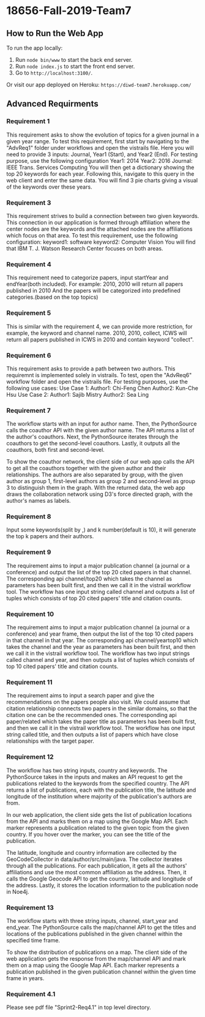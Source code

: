 # 18656-Fall-2019-Team7

## How to Run the Web App

To run the app locally:
1. Run `node bin/www` to start the back end server.
2. Run `node index.js` to start the front end server.
3. Go to `http://localhost:3100/`.

Or visit our app deployed on Heroku:
`https://diwd-team7.herokuapp.com/`


## Advanced Requirments

### Requirement 1
This requirement asks to show the evolution of topics for a given journal in a given year range. To test this requirement, first start by navigating to the "AdvReq1" folder under workflows and open the vistrails file. Here you will need to provide 3 inputs: Journal, Year1 (Start), and Year2 (End). For testing purpose, use the following configuration
	Year1: 2014
	Year2: 2016
	Journal: IEEE Trans. Services Computing
You will then get a dictionary showing the top 20 keywords for each year.
Following this, navigate to this query in the web client and enter the same data. You will find 3 pie charts giving a visual of the keywords over these years.

### Requirement 3
This requirement strives to build a connection between two given keywords. This connection in our application is formed through affiliation where the center nodes are the keywords and the attached nodes are the affiliations which focus on that area. To test this requirement, use the following configuration:
	keyword1: software
	keyword2: Computer Vision
You will find that IBM T. J. Watson Research Center focuses on both areas.

### Requirement 4
This requirement need to categorize papers, input startYear and endYear(both included).
For example: 2010, 2010 will return all papers published in 2010
And the papers will be categorized into predefined categories.(based on the top topics)

### Requirement 5
This is similar with the requirement 4, we can provide more restriction, for example, the keyword and channel name.
2010, 2010, collect, ICWS will return all papers published in ICWS in 2010 and contain keyword "collect".

### Requirement 6
This requirement asks to provide a path between two authors. This requiremnt is implemented solely in vistrails. To test, open the "AdvReq6" workflow folder and open the vistrails file. For testing purposes, use the following use cases:
	Use Case 1:
		Author1: Chi-Feng Chen
		Author2: Kun-Che Hsu
	Use Case 2:
		Author1: Sajib Mistry
		Author2: Sea Ling

### Requirement 7
The workflow starts with an input for author name. Then, the PythonSource calls the coauthor 
API with the given author name. The API returns a list of the author's coauthors. Next, the 
PythonSource iterates through the coauthors to get the second-level coauthors. Lastly, it outputs 
all the coauthors, both first and second-level.

To show the coauthor network, the client side of our web app calls the API to get all the coauthors 
together with the given author and their relationships. The authors are also separated by group, 
with the given author as group 1, first-level authors as group 2 and second-level as group 3 to 
distinguish them in the graph. With the returned data, the web app draws the collaboration network 
using D3's force directed graph, with the author's names as labels.

### Requirement 8
Input some keywords(split by ,) and k number(default is 10), it will generate the top k papers and their authors.


### Requirement 9
The requirement aims to input a major publication channel (a journal or a conference) and output the
list of the top 20 cited papers in that channel.
The corresponding api channel/top20 which takes the channel as parameters has been built first, 
and then we call it in the vistrail workflow tool. 
The workflow has one input string called channel and outputs a list of tuples which consists of top 20
cited papers' title and citation counts.


### Requirement 10
The requirement aims to input a major publication channel (a journal or a conference) and year frame,
then output the list of the top 10 cited papers in that channel in that year.
The corresponding api channel/yeartop10 which takes the channel and the year as parameters has been built first, 
and then we call it in the vistrail workflow tool. 
The workflow has two input strings called channel and year, and then outputs a list of tuples which consists of top 10
cited papers' title and citation counts.

### Requirement 11
The requirement aims to input a search paper and give the recommendations on the papers people also visit.
We could assume that citation relationship connects two papers in the similar domains, so that the citation one can be 
the recommended ones.
The corresponding api paper/related which takes the paper title as parameters has been built first, 
and then we call it in the vistrail workflow tool. 
The workflow has one input string called title, and then outputs a list of papers which have close relationships with
the target paper.

### Requirement 12
The workflow has two string inputs, country and keywords. The PythonSource takes in the inputs 
and makes an API request to get the publications related to the keywords from the specified 
country. The API returns a list of publications, each with the publication title, the 
latitude and longitude of the institution where majority of the publication's authors are from.

In our web application, the client side gets the list of publication locations from the API 
and marks them on a map using the Google Map API. Each marker represents a publication related 
to the given topic from the given country. If you hover over the marker, you can see the title
of the publication.

The latitude, longitude and country information are collected by the GeoCodeCollector in 
data/author/src/main/java. The collector iterates through all the publications. For each 
publication, it gets all the authors' affiliations and use the most common affiliation as 
the address. Then, it calls the Google Geocode API to get the country, latitude and longitude 
of the address. Lastly, it stores the location information to the publication node in Noe4j.
### Requirement 13
The workflow starts with three string inputs, channel, start_year and end_year. The PythonSource 
calls the map/channel API to get the titles and locations of the publications published in the 
given channel within the specified time frame.

To show the distribution of publications on a map. The client side of the web application gets 
the response from the map/channel API and mark them on a map using the Google Map API. Each marker 
represents a publication published in the given publication channel within the given time frame in 
years.

### Requirement 4.1
Please see pdf file "Sprint2-Req4.1" in top level directory.